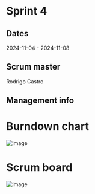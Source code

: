 # Sprint 4
## Dates
2024-11-04 - 2024-11-08

## Scrum master
Rodrigo Castro

## Management info
# Burndown chart
![image](https://github.com/user-attachments/assets/b85c8ce0-8535-4b4c-a367-e5b121c22c09)

# Scrum board
![image](https://github.com/user-attachments/assets/609868db-256e-4595-8603-01e2e225b80f)
